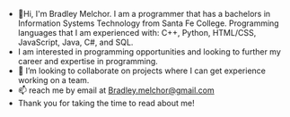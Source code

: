 - 👋Hi, I'm Bradley Melchor. I am a programmer that has a bachelors in Information Systems Technology from Santa Fe College. Programming languages that I am experienced with: C++, Python, HTML/CSS, JavaScript, Java, C#, and SQL.
- I am interested in programming opportunities and looking to further my career and expertise in programming.
- 💞️ I’m looking to collaborate on projects where I can get experience working on a team.
- 📫 reach me by email at Bradley.melchor@gmail.com
- Thank you for taking the time to read about me!
<!---
BradMelchor/BradMelchor is a ✨ special ✨ repository because its `README.md` (this file) appears on your GitHub profile.
You can click the Preview link to take a look at your changes.
--->
